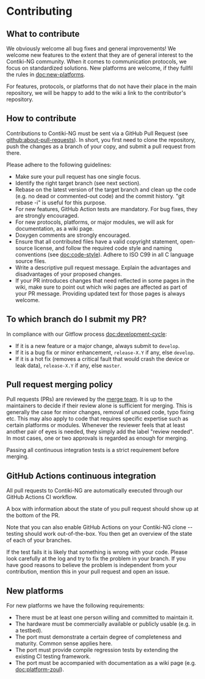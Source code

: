 # Contributing

## What to contribute

We obviously welcome all bug fixes and general improvements! We
welcome new features to the extent that they are of general interest
to the Contiki-NG community. When it comes to communication protocols,
we focus on standardized solutions. New platforms are welcome, if they
fullfil the rules in [doc:new-platforms].

For features, protocols, or platforms that do not have their place in the
main repository, we will be happy to add to the wiki a link to the
contributor's repository.

## How to contribute

Contributions to Contiki-NG must be sent via a GitHub Pull Request (see [github:about-pull-requests]).
In short, you first need to clone the repository, push the changes as a branch of your copy, and submit a pull request from there.

Please adhere to the following guidelines:
* Make sure your pull request has one single focus.
* Identify the right target branch (see next section).
* Rebase on the latest version of the target branch and clean up the code (e.g. no dead or commented-out code) and the commit history. "git rebase -i" is useful for this purpose.
* For new features, GitHub Action tests are mandatory. For bug fixes, they are strongly encouraged.
* For new protocols, platforms, or major modules, we will ask for documentation, as a wiki page.
* Doxygen comments are strongly encouraged.
* Ensure that all contributed files have a valid copyright statement, open-source license, and follow the required code style and naming conventions (see [doc:code-style]). Adhere to ISO C99 in all C language source files.
* Write a descriptive pull request message. Explain the advantages and disadvantages of your proposed changes.
* If your PR introduces changes that need reflected in some pages in the wiki, make sure to point out which wiki pages are affected as part of your PR message. Providing updated text for those pages is always welcome.
 
## To which branch do I submit my PR?

In compliance with our Gitflow process [doc:development-cycle]:
* If it is a new feature or a major change, always submit to `develop`.
* If it is a bug fix or minor enhancement, `release-X.Y` if any, else `develop`.
* If it is a hot fix (removes a critical fault that would crash the device or leak data), `release-X.Y` if any, else `master`.

## Pull request merging policy

Pull requests (PRs) are reviewed by the [merge team](https://github.com/orgs/contiki-ng/teams/maintainers/members).
It is up to the maintainers to decide if their review alone is sufficient for merging.
This is generally the case for minor changes, removal of unused code, typo fixing etc.
This may also apply to code that requires specific expertise such as certain platforms or modules.
Whenever the reviewer feels that at least another pair of eyes is needed, they simply add the label "review needed".
In most cases, one or two approvals is regarded as enough for merging.

Passing all continuous integration tests is a strict requirement before merging.

## GitHub Actions continuous integration

All pull requests to Contiki-NG are automatically executed through our GitHub Actions CI workflow.

A box with information about the state of you pull request should show up at the bottom of the PR.

Note that you can also enable GitHub Actions on your Contiki-NG clone -- testing should work out-of-the-box.
You then get an overview of the state of each of your branches.

If the test fails it is likely that something is wrong with your code.
Please look carefully at the log and try to fix the problem in your branch.
If you have good reasons to believe the problem is independent from your contribution, mention this in your pull request and open an issue.

## New platforms

For new platforms we have the following requirements:
* There must be at least one person willing and committed to maintain it.
* The hardware must be commercially available or publicly usable (e.g. in a testbed).
* The port must demonstrate a certain degree of completeness and maturity. Common sense applies here.
* The port must provide compile regression tests by extending the existing CI testing framework.
* The port must be accompanied with documentation as a wiki page (e.g. [doc:platform-zoul]).

[github:about-pull-requests]: https://help.github.com/articles/about-pull-requests/
[doc:code-style]: /doc/project/Code-style
[doc:new-platforms]: #new-platforms
[doc:platform-zoul]: /doc/platforms/zolertia/zoul
[doc:development-cycle]: /doc/project/Development-cycle
